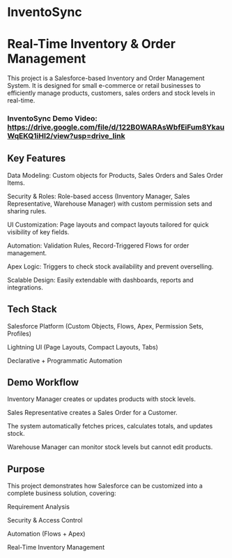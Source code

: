 # InventoSync

# Real-Time Inventory & Order Management

This project is a Salesforce-based Inventory and Order Management System. It is designed for small e-commerce or retail businesses to efficiently manage products, customers, sales orders and stock levels in real-time.

### InventoSync Demo Video: https://drive.google.com/file/d/122B0WARAsWbfEiFum8YkauWqEKQ1iHI2/view?usp=drive_link

## Key Features

Data Modeling: Custom objects for Products, Sales Orders and Sales Order Items.

Security & Roles: Role-based access (Inventory Manager, Sales Representative, Warehouse Manager) with custom permission sets and sharing rules.

UI Customization: Page layouts and compact layouts tailored for quick visibility of key fields.

Automation: Validation Rules, Record-Triggered Flows for order management.

Apex Logic: Triggers to check stock availability and prevent overselling.

Scalable Design: Easily extendable with dashboards, reports and integrations.

## Tech Stack

Salesforce Platform (Custom Objects, Flows, Apex, Permission Sets, Profiles)

Lightning UI (Page Layouts, Compact Layouts, Tabs)

Declarative + Programmatic Automation

## Demo Workflow

Inventory Manager creates or updates products with stock levels.

Sales Representative creates a Sales Order for a Customer.

The system automatically fetches prices, calculates totals, and updates stock.

Warehouse Manager can monitor stock levels but cannot edit products.

## Purpose

This project demonstrates how Salesforce can be customized into a complete business solution, covering:

Requirement Analysis

Security & Access Control

Automation (Flows + Apex)

Real-Time Inventory Management
